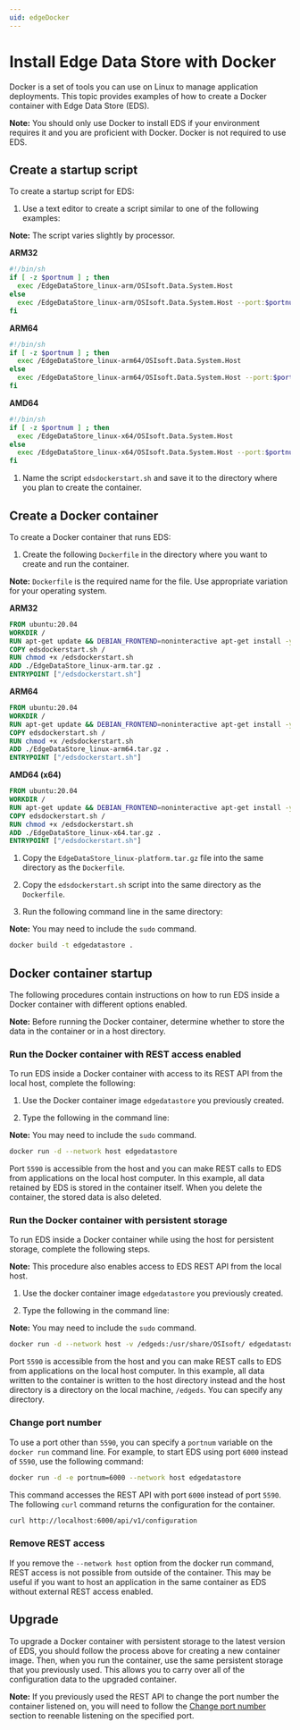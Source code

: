 ```yaml
---
uid: edgeDocker
---
```


# Install Edge Data Store with Docker

Docker is a set of tools you can use on Linux to manage application deployments. This topic provides examples of how to create a Docker container with Edge Data Store (EDS).

**Note:** You should only use Docker to install EDS if your environment requires it and you are proficient with Docker. Docker is not required to use EDS.

## Create a startup script

To create a startup script for EDS:

1. Use a text editor to create a script similar to one of the following examples:

  **Note:** The script varies slightly by processor.

  **ARM32**

  ```bash
  #!/bin/sh
  if [ -z $portnum ] ; then
    exec /EdgeDataStore_linux-arm/OSIsoft.Data.System.Host
  else
    exec /EdgeDataStore_linux-arm/OSIsoft.Data.System.Host --port:$portnum
  fi
  ```

  **ARM64**

  ```bash
  #!/bin/sh
  if [ -z $portnum ] ; then
    exec /EdgeDataStore_linux-arm64/OSIsoft.Data.System.Host
  else
    exec /EdgeDataStore_linux-arm64/OSIsoft.Data.System.Host --port:$portnum
  fi
  ```

  **AMD64**

  ```bash
  #!/bin/sh
  if [ -z $portnum ] ; then
    exec /EdgeDataStore_linux-x64/OSIsoft.Data.System.Host
  else
    exec /EdgeDataStore_linux-x64/OSIsoft.Data.System.Host --port:$portnum
  fi
  ```

1. Name the script `edsdockerstart.sh` and save it to the directory where you plan to create the container.

## Create a Docker container

To create a Docker container that runs EDS:

1. Create the following `Dockerfile` in the directory where you want to create and run the container.

  **Note:** `Dockerfile` is the required name for the file. Use appropriate variation for your operating system.

  **ARM32**

  ```dockerfile
  FROM ubuntu:20.04
  WORKDIR /
  RUN apt-get update && DEBIAN_FRONTEND=noninteractive apt-get install -y ca-certificates libicu66 libssl1.1 curl
  COPY edsdockerstart.sh /
  RUN chmod +x /edsdockerstart.sh
  ADD ./EdgeDataStore_linux-arm.tar.gz .
  ENTRYPOINT ["/edsdockerstart.sh"]
  ```

  **ARM64**

  ```dockerfile
  FROM ubuntu:20.04
  WORKDIR /
  RUN apt-get update && DEBIAN_FRONTEND=noninteractive apt-get install -y ca-certificates libicu66 libssl1.1 curl
  COPY edsdockerstart.sh /
  RUN chmod +x /edsdockerstart.sh
  ADD ./EdgeDataStore_linux-arm64.tar.gz .
  ENTRYPOINT ["/edsdockerstart.sh"]
  ```

  **AMD64 (x64)**

  ```dockerfile
  FROM ubuntu:20.04
  WORKDIR /
  RUN apt-get update && DEBIAN_FRONTEND=noninteractive apt-get install -y ca-certificates libicu66 libssl1.1 curl
  COPY edsdockerstart.sh /
  RUN chmod +x /edsdockerstart.sh
  ADD ./EdgeDataStore_linux-x64.tar.gz .
  ENTRYPOINT ["/edsdockerstart.sh"]
  ```

1. Copy the `EdgeDataStore_linux-platform.tar.gz` file into the same directory as the `Dockerfile`.

1. Copy the `edsdockerstart.sh` script into the same directory as the `Dockerfile`.

1. Run the following command line in the same directory:

  **Note:** You may need to include the `sudo` command.

  ```bash
  docker build -t edgedatastore .
  ```

## Docker container startup

The following procedures contain instructions on how to run EDS inside a Docker container with different options enabled.

**Note:** Before running the Docker container, determine whether to store the data in the container or in a host directory.

### Run the Docker container with REST access enabled

To run EDS inside a Docker container with access to its REST API from the local host, complete the following:

1. Use the Docker container image `edgedatastore` you previously created.

1. Type the following in the command line:

  **Note:** You may need to include the `sudo` command.

  ```bash
  docker run -d --network host edgedatastore
  ```

Port `5590` is accessible from the host and you can make REST calls to EDS from applications on the local host computer. In this example, all data retained by EDS is stored in the container itself. When you delete the container, the stored data is also deleted.

### Run the Docker container with persistent storage

To run EDS inside a Docker container while using the host for persistent storage, complete the following steps.

**Note:** This procedure also enables access to EDS REST API from the local host.

1. Use the docker container image `edgedatastore` you previously created.

1. Type the following in the command line:

  **Note:** You may need to include the `sudo` command.

  ```bash
  docker run -d --network host -v /edgeds:/usr/share/OSIsoft/ edgedatastore
  ```

Port `5590` is accessible from the host and you can make REST calls to EDS from applications on the local host computer. In this example, all data written to the container is written to the host directory instead and the host directory is a directory on the local machine, <!-- customize -->`/edgeds`. You can specify any directory.

### Change port number

To use a port other than `5590`, you can specify a `portnum` variable on the `docker run` command line. For example, to start EDS using port `6000` instead of `5590`, use the following command:

```bash
docker run -d -e portnum=6000 --network host edgedatastore
```

This command accesses the REST API with port `6000` instead of port `5590`. The following `curl` command returns the configuration for the container.

```bash
curl http://localhost:6000/api/v1/configuration
```

### Remove REST access

If you remove the `--network host` option from the docker run command, REST access is not possible from outside of the container. This may be useful if you want to host an application in the same container as EDS without external REST access enabled.

## Upgrade

To upgrade a Docker container with persistent storage to the latest version of EDS, you should follow the process above for creating a new container image. Then, when you run the container, use the same persistent storage that you previously used. This allows you to carry over all of the configuration data to the upgraded container.

**Note:** If you previously used the REST API to change the port number the container listened on, you will need to follow the [Change port number](#change-port-number) section to reenable listening on the specified port.
